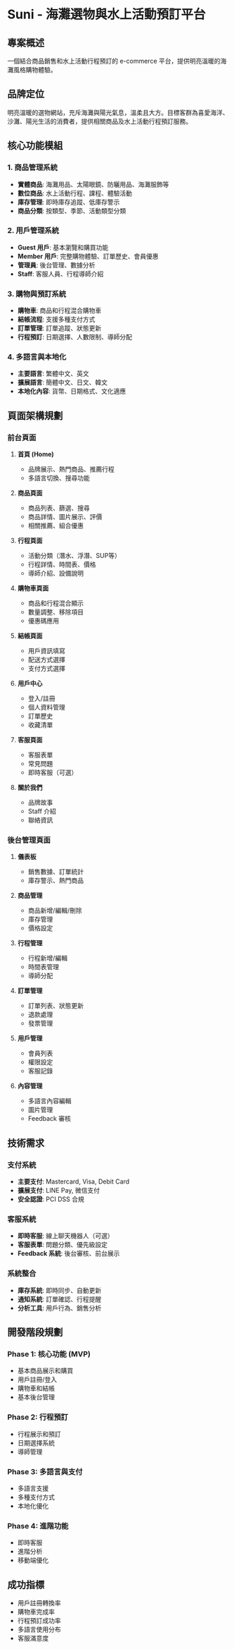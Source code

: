 # Suni - 海灘選物與水上活動預訂平台

## 專案概述
一個結合商品銷售和水上活動行程預訂的 e-commerce 平台，提供明亮溫暖的海灘風格購物體驗。

## 品牌定位
明亮溫暖的選物網站，充斥海灘與陽光氣息，溫柔且大方。目標客群為喜愛海洋、沙灘、陽光生活的消費者，提供相關商品及水上活動行程預訂服務。

## 核心功能模組

### 1. 商品管理系統
- **實體商品**: 海灘用品、太陽眼鏡、防曬用品、海灘服飾等
- **數位商品**: 水上活動行程、課程、體驗活動
- **庫存管理**: 即時庫存追蹤、低庫存警示
- **商品分類**: 按類型、季節、活動類型分類

### 2. 用戶管理系統
- **Guest 用戶**: 基本瀏覽和購買功能
- **Member 用戶**: 完整購物體驗、訂單歷史、會員優惠
- **管理員**: 後台管理、數據分析
- **Staff**: 客服人員、行程導師介紹

### 3. 購物與預訂系統
- **購物車**: 商品和行程混合購物車
- **結帳流程**: 支援多種支付方式
- **訂單管理**: 訂單追蹤、狀態更新
- **行程預訂**: 日期選擇、人數限制、導師分配

### 4. 多語言與本地化
- **主要語言**: 繁體中文、英文
- **擴展語言**: 簡體中文、日文、韓文
- **本地化內容**: 貨幣、日期格式、文化適應

## 頁面架構規劃

### 前台頁面
1. **首頁 (Home)**
   - 品牌展示、熱門商品、推薦行程
   - 多語言切換、搜尋功能

2. **商品頁面**
   - 商品列表、篩選、搜尋
   - 商品詳情、圖片展示、評價
   - 相關推薦、組合優惠

3. **行程頁面**
   - 活動分類（潛水、浮潛、SUP等）
   - 行程詳情、時間表、價格
   - 導師介紹、設備說明

4. **購物車頁面**
   - 商品和行程混合顯示
   - 數量調整、移除項目
   - 優惠碼應用

5. **結帳頁面**
   - 用戶資訊填寫
   - 配送方式選擇
   - 支付方式選擇

6. **用戶中心**
   - 登入/註冊
   - 個人資料管理
   - 訂單歷史
   - 收藏清單

7. **客服頁面**
   - 客服表單
   - 常見問題
   - 即時客服（可選）

8. **關於我們**
   - 品牌故事
   - Staff 介紹
   - 聯絡資訊

### 後台管理頁面
1. **儀表板**
   - 銷售數據、訂單統計
   - 庫存警示、熱門商品

2. **商品管理**
   - 商品新增/編輯/刪除
   - 庫存管理
   - 價格設定

3. **行程管理**
   - 行程新增/編輯
   - 時間表管理
   - 導師分配

4. **訂單管理**
   - 訂單列表、狀態更新
   - 退款處理
   - 發票管理

5. **用戶管理**
   - 會員列表
   - 權限設定
   - 客服記錄

6. **內容管理**
   - 多語言內容編輯
   - 圖片管理
   - Feedback 審核

## 技術需求

### 支付系統
- **主要支付**: Mastercard, Visa, Debit Card
- **擴展支付**: LINE Pay, 微信支付
- **安全認證**: PCI DSS 合規

### 客服系統
- **即時客服**: 線上聊天機器人（可選）
- **客服表單**: 問題分類、優先級設定
- **Feedback 系統**: 後台審核、前台展示

### 系統整合
- **庫存系統**: 即時同步、自動更新
- **通知系統**: 訂單確認、行程提醒
- **分析工具**: 用戶行為、銷售分析

## 開發階段規劃

### Phase 1: 核心功能 (MVP)
- 基本商品展示和購買
- 用戶註冊/登入
- 購物車和結帳
- 基本後台管理

### Phase 2: 行程預訂
- 行程展示和預訂
- 日期選擇系統
- 導師管理

### Phase 3: 多語言與支付
- 多語言支援
- 多種支付方式
- 本地化優化

### Phase 4: 進階功能
- 即時客服
- 進階分析
- 移動端優化

## 成功指標
- 用戶註冊轉換率
- 購物車完成率
- 行程預訂成功率
- 多語言使用分布
- 客服滿意度